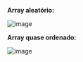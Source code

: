 **Array aleatório:**

![image](https://github.com/user-attachments/assets/73d403c1-2960-4371-a668-9953efd59afb)


**Array quase ordenado:**

![image](https://github.com/user-attachments/assets/65cf4123-eda3-4a83-bbc6-9aa045c1110c)

